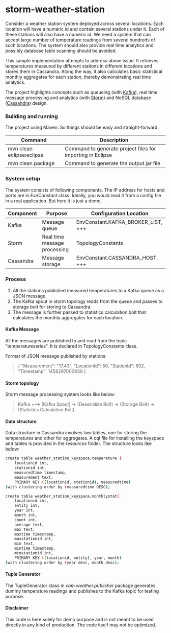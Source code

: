# storm-weather-station

Consider a weather station system deployed across several locations. Each location will have a numeric id and contain several stations under it. Each of these stations will also have a numeric id. We need a system that can accept large number of temperature readings from several hundreds of such locations. The system should also provide real time analytics and possibly database table scanning should be avoided.

This sample implementation attempts to address above issue. It retrieves temperatures measured by different stations in different locations and stores them in Cassandra. Along the way, it also calculates basic statistical monthly aggregates for each station, thereby demonstrating real time analytics. 

The project highlights concepts such as queueing (with [Kafka](http://kafka.apache.org/)), real time message processing and analytics (with [Storm](http://storm.apache.org/)) and NoSQL database ([Cassandra](http://cassandra.apache.org/)) design.

### Building and running
The project using Maven. So things should be easy and straight-forward.

| Command | Description |
| ------ | -------- |
| mvn clean eclipse:eclipse | Command to generate project files for importing in Eclipse  |
| mvn clean package | Command to generate the output jar file  |

### System setup
The system consists of following components. The IP address for hosts and ports are in EvnConstant class. Ideally, you would read it from a config file in a real application. But here it is just a demo.

| Component  | Purpose  | Configuration Location |
| ---------- | -------- | ---------- |
| Kafka      | Message queue  | EnvConstant.KAFKA_BROKER_LIST, +++ |
| Storm      | Real time message processing  | TopologyConstants |
| Cassandra  | Message storage  | EnvConstant.CASSANDRA_HOST, +++ |


### Process
1. All the stations published measured temperatures to a Kafka queue as a JSON message.
2. The Kafka spout in storm topology reads from the queue and passes to storage bolt for storing to Cassandra.
3. The message is further passed to statistics calculation bolt that calculates the monthly aggregates for each location.

#### Kafka Message
All the messages are published to and read from the topic "temperatureseries". It is declared in TopologyConstants class.

Format of JSON message published by stations:
> {
>   "Measurement": "17.43",
>   "LocationId": 50,
>   "StationId": 502,
>   "Timestamp": 1458297000939
> }

#### Storm topology
Storm message processing system looks like below:

> Kafka   ===>  [Kafka Spout] -> (Deserialize Bolt) -> (Storage Bolt) -> (Statistics Calculation Bolt)


#### Data structure
Data structure in Cassandra involves two tables, one for storing the temperatures and other for aggregates.
A cql file for installing the keyspace and tables is provided in the *resources* folder.
The structure looks like below:
```sh
create table weather_station_keyspace.temperature (
    locationid int,
    stationid int,
    measuredtime timestamp,
    measurement text,
    PRIMARY KEY ((locationid, stationid), measuredtime)
)with clustering order by (measuredtime DESC);
```

```sh
create table weather_station_keyspace.monthlystat(
    locationid int,
    entity int,
    year int,
    month int,
    count int,
    average text,
	max text,
	maxtime timestamp,
	maxstationid int,
	min text,
	mintime timestamp,
	minstationid int,	
    PRIMARY KEY ((locationid, entity), year, month)
)with clustering order by (year desc, month desc);
```

#### Tuple Generator
The TupleGenerator class in *com.weather.publisher* package generates dummy temperature readings and publishes to the Kafka topic for testing purpose.

#### Disclaimer
This code is here solely for demo purpose and is not meant to be used directly in any kind of production. The code itself may not be optimized. 
